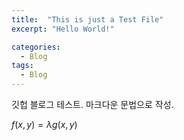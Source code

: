 ```yaml
---
title:  "This is just a Test File"
excerpt: "Hello World!"

categories:
  - Blog
tags:
  - Blog
---
```


깃헙 블로그 테스트. 마크다운 문법으로 작성.

$f(x, y) = \lambda g(x, y)$
